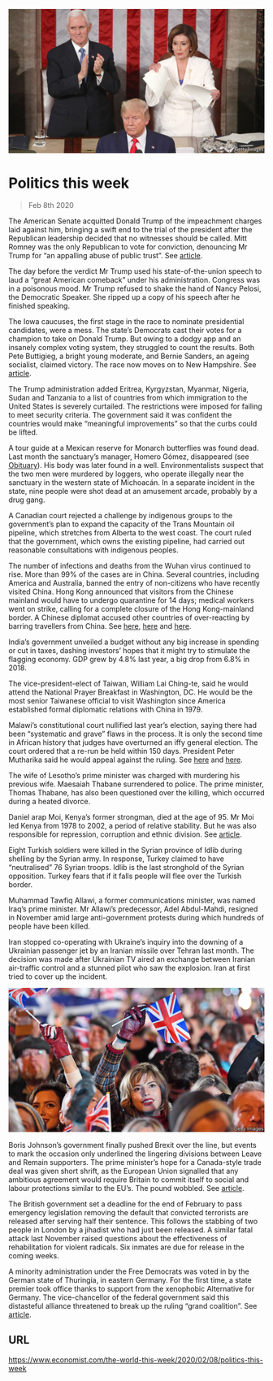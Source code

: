 ![](./images/20200208_WWP003.jpg)

# Politics this week

> Feb 8th 2020

The American Senate acquitted Donald Trump of the impeachment charges laid against him, bringing a swift end to the trial of the president after the Republican leadership decided that no witnesses should be called. Mitt Romney was the only Republican to vote for conviction, denouncing Mr Trump for “an appalling abuse of public trust”. See [article](https://www.economist.com//united-states/2020/02/06/trump-unbound). 

The day before the verdict Mr Trump used his state-of-the-union speech to laud a “great American comeback” under his administration. Congress was in a poisonous mood. Mr Trump refused to shake the hand of Nancy Pelosi, the Democratic Speaker. She ripped up a copy of his speech after he finished speaking.

The Iowa caucuses, the first stage in the race to nominate presidential candidates, were a mess. The state’s Democrats cast their votes for a champion to take on Donald Trump. But owing to a dodgy app and an insanely complex voting system, they struggled to count the results. Both Pete Buttigieg, a bright young moderate, and Bernie Sanders, an ageing socialist, claimed victory. The race now moves on to New Hampshire. See [article](https://www.economist.com//briefing/2020/02/08/the-shambolic-iowa-caucuses-did-little-to-unite-the-democrats). 

The Trump administration added Eritrea, Kyrgyzstan, Myanmar, Nigeria, Sudan and Tanzania to a list of countries from which immigration to the United States is severely curtailed. The restrictions were imposed for failing to meet security criteria. The government said it was confident the countries would make “meaningful improvements” so that the curbs could be lifted.

A tour guide at a Mexican reserve for Monarch butterflies was found dead. Last month the sanctuary’s manager, Homero Gómez, disappeared (see [Obituary](https://www.economist.com//obituary/2020/02/08/homero-gomez-was-apparently-murdered-on-january-13th)). His body was later found in a well. Environmentalists suspect that the two men were murdered by loggers, who operate illegally near the sanctuary in the western state of Michoacán. In a separate incident in the state, nine people were shot dead at an amusement arcade, probably by a drug gang.

A Canadian court rejected a challenge by indigenous groups to the government’s plan to expand the capacity of the Trans Mountain oil pipeline, which stretches from Alberta to the west coast. The court ruled that the government, which owns the existing pipeline, had carried out reasonable consultations with indigenous peoples.

The number of infections and deaths from the Wuhan virus continued to rise. More than 99% of the cases are in China. Several countries, including America and Australia, banned the entry of non-citizens who have recently visited China. Hong Kong announced that visitors from the Chinese mainland would have to undergo quarantine for 14 days; medical workers went on strike, calling for a complete closure of the Hong Kong-mainland border. A Chinese diplomat accused other countries of over-reacting by barring travellers from China. See [here](https://www.economist.com//china/2020/02/06/a-weak-health-care-system-complicates-chinas-coronavirus-battle), [here](https://www.economist.com//china/2020/02/06/the-coronavirus-is-fuelling-tensions-in-protest-racked-hong-kong) and [here](https://www.economist.com//china/2020/02/08/chinas-rulers-see-the-coronavirus-as-a-chance-to-tighten-their-grip). 

India’s government unveiled a budget without any big increase in spending or cut in taxes, dashing investors’ hopes that it might try to stimulate the flagging economy. GDP grew by 4.8% last year, a big drop from 6.8% in 2018.

The vice-president-elect of Taiwan, William Lai Ching-te, said he would attend the National Prayer Breakfast in Washington, DC. He would be the most senior Taiwanese official to visit Washington since America established formal diplomatic relations with China in 1979.

Malawi’s constitutional court nullified last year’s election, saying there had been “systematic and grave” flaws in the process. It is only the second time in African history that judges have overturned an iffy general election. The court ordered that a re-run be held within 150 days. President Peter Mutharika said he would appeal against the ruling. See [here](https://www.economist.com//middle-east-and-africa/2020/02/06/a-historic-day-for-malawis-democracy) and [here](https://www.economist.com//leaders/2020/02/06/a-rigged-vote-is-overturned-in-malawi-why-not-in-congo). 

The wife of Lesotho’s prime minister was charged with murdering his previous wife. Maesaiah Thabane surrendered to police. The prime minister, Thomas Thabane, has also been questioned over the killing, which occurred during a heated divorce.

Daniel arap Moi, Kenya’s former strongman, died at the age of 95. Mr Moi led Kenya from 1978 to 2002, a period of relative stability. But he was also responsible for repression, corruption and ethnic division. See [article](https://www.economist.com//middle-east-and-africa/2020/02/06/the-legacy-of-daniel-arap-moi-still-haunts-kenya). 

Eight Turkish soldiers were killed in the Syrian province of Idlib during shelling by the Syrian army. In response, Turkey claimed to have “neutralised” 76 Syrian troops. Idlib is the last stronghold of the Syrian opposition. Turkey fears that if it falls people will flee over the Turkish border.

Muhammad Tawfiq Allawi, a former communications minister, was named Iraq’s prime minister. Mr Allawi’s predecessor, Adel Abdul-Mahdi, resigned in November amid large anti-government protests during which hundreds of people have been killed.

Iran stopped co-operating with Ukraine’s inquiry into the downing of a Ukrainian passenger jet by an Iranian missile over Tehran last month. The decision was made after Ukrainian TV aired an exchange between Iranian air-traffic control and a stunned pilot who saw the explosion. Iran at first tried to cover up the incident.

![](./images/20200208_WWP002.jpg)

Boris Johnson’s government finally pushed Brexit over the line, but events to mark the occasion only underlined the lingering divisions between Leave and Remain supporters. The prime minister’s hope for a Canada-style trade deal was given short shrift, as the European Union signalled that any ambitious agreement would require Britain to commit itself to social and labour protections similar to the EU’s. The pound wobbled. See [article](https://www.economist.com//britain/2020/02/06/the-risk-of-britain-leaving-the-eu-with-no-trade-deal-remains-high). 

The British government set a deadline for the end of February to pass emergency legislation removing the default that convicted terrorists are released after serving half their sentence. This follows the stabbing of two people in London by a jihadist who had just been released. A similar fatal attack last November raised questions about the effectiveness of rehabilitation for violent radicals. Six inmates are due for release in the coming weeks.

A minority administration under the Free Democrats was voted in by the German state of Thuringia, in eastern Germany. For the first time, a state premier took office thanks to support from the xenophobic Alternative for Germany. The vice-chancellor of the federal government said this distasteful alliance threatened to break up the ruling “grand coalition”. See [article](https://www.economist.com//europe/2020/02/06/a-pact-with-the-far-right-in-thuringia-rattles-german-politics). 

## URL

https://www.economist.com/the-world-this-week/2020/02/08/politics-this-week
